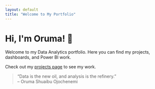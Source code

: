```yaml
---
layout: default
title: "Welcome to My Portfolio"
---
```


# Hi, I'm Oruma! 👋

Welcome to my Data Analytics portfolio. Here you can find my projects, dashboards, and Power BI work.

Check out my [projects page](projects.md) to see my work.



> “Data is the new oil, and analysis is the refinery.”  
> – Oruma Shuaibu Ojochenemi

